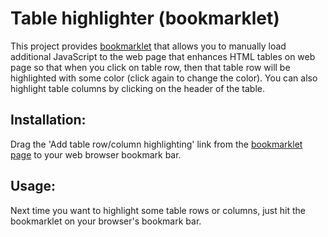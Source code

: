 # Table highlighter (bookmarklet)

This project provides [bookmarklet](http://en.wikipedia.org/wiki/Bookmarklet) that allows you to manually load additional JavaScript to the web page that enhances HTML tables on web page so that when you click on table row, then that table row will be highlighted with some color (click again to change the color). 
You can also highlight table columns by clicking on the header of the table.

## Installation:

Drag the 'Add table row/column highlighting' link from the [bookmarklet page](https://raw.github.com/atsu85/table-highlighter-bookmarklet/master/table-bookmarklet.html) to your web browser bookmark bar. 

## Usage:

Next time you want to highlight some table rows or columns, just hit the bookmarklet on your browser's bookmark bar.
